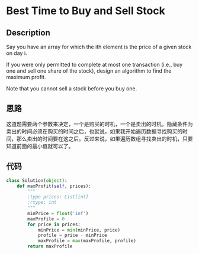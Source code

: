 # Best Time to Buy and Sell Stock

## Description

Say you have an array for which the ith element is the price of a given stock on day i.

If you were only permitted to complete at most one transaction (i.e., buy one and sell one share of the stock), design an algorithm to find the maximum profit.

Note that you cannot sell a stock before you buy one.

## 思路

这道题需要两个参数来决定，一个是购买的时机，一个是卖出的时机。隐藏条件为卖出的时间必须在购买的时间之后，也就说，如果我开始遍历数据寻找购买的时间，那么卖出的时间要在这之后。反过来说，如果遍历数组寻找卖出的时机，只要知道前面的最小值就可以了。

## 代码

``` python
class Solution(object):
    def maxProfit(self, prices):
        """
        :type prices: List[int]
        :rtype: int
        """
        minPrice = float('inf')
        maxProfile = 0
        for price in prices:
            minPrice = min(minPrice, price)
            profile = price - minPrice
            maxProfile = max(maxProfile, profile)
        return maxProfile
```